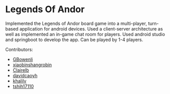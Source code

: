 # Legends Of Andor

Implemented the Legends of Andor board game into a multi-player, turn-based application for android devices. Used a client-server architecture as well as implemented an in-game chat room for players. Used android studio and springboot to develop the app. Can be played by 1-4 players. 

Contributors: 

* [GBowenli](https://github.com/GBowenli) 
* [xiaobinshangrobin](https://github.com/xiaobinshangrobin) 
* [Clairelb](https://github.com/Clairelb) 
* [davidcaoyh](https://github.com/davidcaoyh) 
* [khalilv](https://github.com/khalilv) 
* [tshih17110](https://github.com/tshih17110) 


